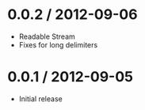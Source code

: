 0.0.2 / 2012-09-06
==================

  * Readable Stream
  * Fixes for long delimiters

0.0.1 / 2012-09-05
==================

  * Initial release
